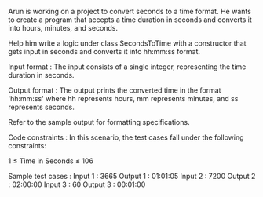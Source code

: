 Arun is working on a project to convert seconds to a time format. He wants to create a program that accepts a time duration in seconds and converts it into hours, minutes, and seconds. 



Help him write a logic under class SecondsToTime with a constructor that gets input in seconds and converts it into hh:mm:ss format.

Input format :
The input consists of a single integer, representing the time duration in seconds.

Output format :
The output prints the converted time in the format 'hh:mm:ss' where hh represents hours, mm represents minutes, and ss represents seconds.



Refer to the sample output for formatting specifications.

Code constraints :
In this scenario, the test cases fall under the following constraints:

1 ≤ Time in Seconds ≤ 106

Sample test cases :
Input 1 :
3665
Output 1 :
01:01:05
Input 2 :
7200
Output 2 :
02:00:00
Input 3 :
60
Output 3 :
00:01:00
